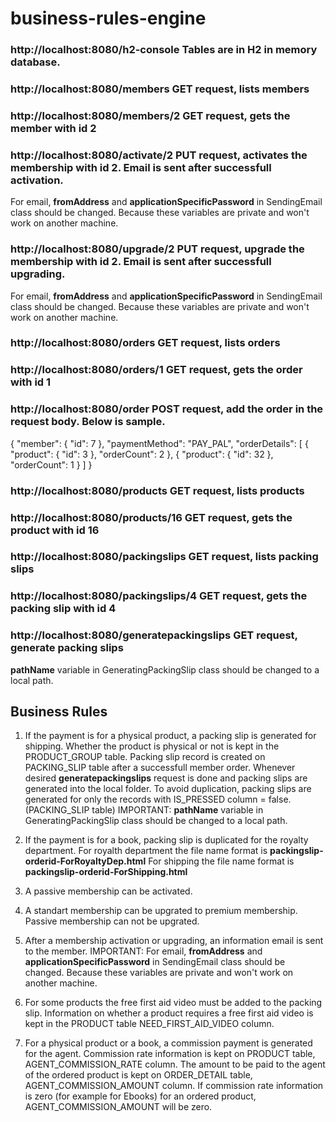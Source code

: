 # business-rules-engine

### http://localhost:8080/h2-console         Tables are in H2 in memory database.

### http://localhost:8080/members            GET request, lists members

### http://localhost:8080/members/2          GET request, gets the member with id 2

### http://localhost:8080/activate/2         PUT request, activates the membership with id 2. Email is sent after successfull activation.
For email, **fromAddress** and **applicationSpecificPassword** in SendingEmail class should be changed.
Because these variables are private and won't work on another machine.
                                           
### http://localhost:8080/upgrade/2          PUT request, upgrade the membership with id 2. Email is sent after successfull upgrading.
For email, **fromAddress** and **applicationSpecificPassword** in SendingEmail class should be changed.
Because these variables are private and won't work on another machine.
                                           
### http://localhost:8080/orders             GET request, lists orders

### http://localhost:8080/orders/1           GET request, gets the order with id 1

### http://localhost:8080/order              POST request, add the order in the request body. Below is sample.
{
    "member": {
        "id": 7
    },
    "paymentMethod": "PAY_PAL",
    "orderDetails": [
        {
            "product": {
                "id": 3
            },
            "orderCount": 2
        },
        { 
            "product": {
                "id": 32
            },
            "orderCount": 1
        }
    ]
}

### http://localhost:8080/products		            GET request, lists products

### http://localhost:8080/products/16   		      GET request, gets the product with id 16

### http://localhost:8080/packingslips            GET request, lists packing slips

### http://localhost:8080/packingslips/4		      GET request, gets the packing slip with id 4

### http://localhost:8080/generatepackingslips 	  GET request, generate packing slips 
**pathName** variable in GeneratingPackingSlip class should be changed to a local path.


## Business Rules
1. If the payment is for a physical product, a packing slip is generated for shipping. 
Whether the product is physical or not is kept in the PRODUCT_GROUP table. Packing slip record is created on PACKING_SLIP table after a successfull member order. 
Whenever desired **generatepackingslips** request is done and packing slips are generated into the local folder. 
To avoid duplication, packing slips are generated for only the records with IS_PRESSED column = false.  (PACKING_SLIP table)
IMPORTANT: **pathName** variable in GeneratingPackingSlip class should be changed to a local path.

2. If the payment is for a book, packing slip is duplicated for the royalty department.
For royalth department the file name format is **packingslip-orderid-ForRoyaltyDep.html**
For shipping the file name format is **packingslip-orderid-ForShipping.html**

3. A passive membership can be activated.

4. A standart membership can be upgrated to premium membership. Passive membership can not be upgrated.

5. After a membership activation or upgrading, an information email is sent to the member.
IMPORTANT: For email, **fromAddress** and **applicationSpecificPassword** in SendingEmail class should be changed.
Because these variables are private and won't work on another machine.

6. For some products the free first aid video must be added to the packing slip.
Information on whether a product requires a free first aid video is kept in the PRODUCT table NEED_FIRST_AID_VIDEO column.

7. For a physical product or a book, a commission payment is generated for the agent. 
Commission rate information is kept on PRODUCT table, AGENT_COMMISSION_RATE column. 
The amount to be paid to the agent of the ordered product is kept on ORDER_DETAIL table, AGENT_COMMISSION_AMOUNT column.
If commission rate information is zero (for example for Ebooks) for an ordered product, AGENT_COMMISSION_AMOUNT will be zero.
